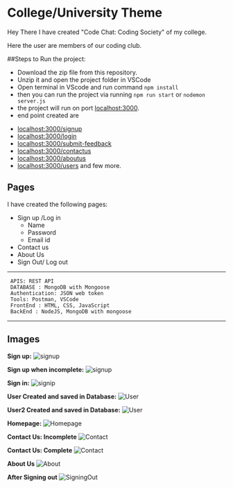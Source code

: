 # College/University Theme 

Hey There I have created "Code Chat: Coding Society" of my college.

Here the user are members of our coding club.

##Steps to Run the project:
  - Download the zip file from this repository.
  - Unzip it and open the project folder in VSCode
  - Open terminal in VScode and run command `npm install`
  - then you can run the project via running `npm run start` or `nodemon server.js`
  - the project will run on port [localhost:3000](http://localhost:3000/).
  - end point created are
   * [localhost:3000/signup](http://localhost:3000/signup)
   * [localhost:3000/login](http://localhost:3000/login)
   * [localhost:3000/submit-feedback](http://localhost:3000/submit-feedback)
   * [localhost:3000/contactus](http://localhost:3000/contactus)
   * [localhost:3000/aboutus](http://localhost:3000/aboutus)
   * [localhost:3000/users](http://localhost:3000/users)
   and few more.
   

## Pages
I have created the following pages:
* Sign up /Log in 
    * Name 
    * Password
    * Email id 
* Contact us 
* About Us
* Sign Out/ Log out

---

     APIS: REST API
     DATABASE : MongoDB with Mongoose
     Authentication: JSON web token
     Tools: Postman, VSCode
     FrontEnd : HTML, CSS, JavaScript 
     BackEnd : NodeJS, MongoDB with mongoose

---

## Images

**Sign up:**
![signup](/assests/screenshots/signup-blank.png)

**Sign up when incomplete:**
![signup](/assests/screenshots/signup-incomplete.jpeg)

**Sign in:**
![signip](/assests/screenshots/signin.jpeg)

**User Created and saved in Database:**
![User](/assests/screenshots/databasess.PNG)

**User2 Created and saved in Database:**
![User](/assests/screenshots/databasess2.PNG)

**Homepage:**
![Homepage](/assests/screenshots/home.png)

**Contact Us: Incomplete**
![Contact](/assests/screenshots/contactus-incomplete.png)

**Contact Us: Complete**
![Contact](/assests/screenshots/complete-contact.png)

**About Us**
![About](/assests/screenshots/aboutus.png)

**After Signing out**
![SigningOut](/assests/screenshots/aftersignout.png)
